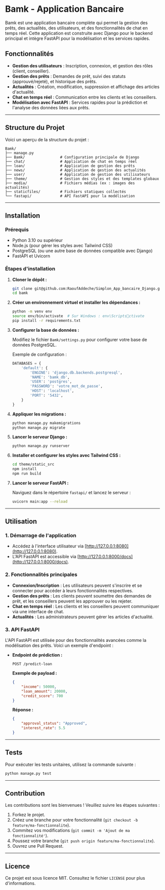 # Bamk - Application Bancaire

Bamk est une application bancaire complète qui permet la gestion des prêts, des actualités, des utilisateurs, et des fonctionnalités de chat en temps réel. Cette application est construite avec Django pour le backend principal et intègre FastAPI pour la modélisation et les services rapides.

## Fonctionnalités

- **Gestion des utilisateurs** : Inscription, connexion, et gestion des rôles (client, conseiller).
- **Gestion des prêts** : Demandes de prêt, suivi des statuts (approuvé/rejeté), et historique des prêts.
- **Actualités** : Création, modification, suppression et affichage des articles d'actualité.
- **Chat en temps réel** : Communication entre les clients et les conseillers.
- **Modélisation avec FastAPI** : Services rapides pour la prédiction et l'analyse des données liées aux prêts.

---

## Structure du Projet

Voici un aperçu de la structure du projet :

```
Bamk/
├── manage.py
├── Bamk/                # Configuration principale de Django
├── chat/                # Application de chat en temps réel
├── loan/                # Application de gestion des prêts
├── news/                # Application de gestion des actualités
├── user/                # Application de gestion des utilisateurs
├── theme/               # Gestion des styles et des templates globaux
├── media/               # Fichiers médias (ex : images des actualités)
├── staticfiles/         # Fichiers statiques collectés
└── fastapi/             # API FastAPI pour la modélisation
```

---

## Installation

### Prérequis

- Python 3.10 ou supérieur
- Node.js (pour gérer les styles avec Tailwind CSS)
- PostgreSQL (ou une autre base de données compatible avec Django)
- FastAPI et Uvicorn

### Étapes d'installation

1. **Cloner le dépôt :**

   ```bash
   git clone git@github.com:RaoufAddeche/Simplon_App_bancaire_Django.git
   cd bamk
   ```

2. **Créer un environnement virtuel et installer les dépendances :**

   ```bash
   python -m venv env
   source env/bin/activate  # Sur Windows : env\Scriptsctivate
   pip install -r requirements.txt
   ```

3. **Configurer la base de données :**

   Modifiez le fichier `Bamk/settings.py` pour configurer votre base de données PostgreSQL.

   Exemple de configuration :

   ```python
   DATABASES = {
       'default': {
           'ENGINE': 'django.db.backends.postgresql',
           'NAME': 'bamk_db',
           'USER': 'postgres',
           'PASSWORD': 'votre_mot_de_passe',
           'HOST': 'localhost',
           'PORT': '5432',
       }
   }
   ```

4. **Appliquer les migrations :**

   ```bash
   python manage.py makemigrations
   python manage.py migrate
   ```

5. **Lancer le serveur Django :**

   ```bash
   python manage.py runserver
   ```

6. **Installer et configurer les styles avec Tailwind CSS :**

   ```bash
   cd theme/static_src
   npm install
   npm run build
   ```

7. **Lancer le serveur FastAPI :**

   Naviguez dans le répertoire `fastapi/` et lancez le serveur :

   ```bash
   uvicorn main:app --reload
   ```

---

## Utilisation

### 1. **Démarrage de l'application**

- Accédez à l'interface utilisateur via [http://127.0.0.1:8080](http://127.0.0.1:8080).
- L'API FastAPI est accessible via [http://127.0.0.1:8000/docs](http://127.0.0.1:8000/docs).

### 2. **Fonctionnalités principales**

- **Connexion/Inscription** : Les utilisateurs peuvent s'inscrire et se connecter pour accéder à leurs fonctionnalités respectives.
- **Gestion des prêts** : Les clients peuvent soumettre des demandes de prêt, et les conseillers peuvent les approuver ou les rejeter.
- **Chat en temps réel** : Les clients et les conseillers peuvent communiquer via une interface de chat.
- **Actualités** : Les administrateurs peuvent gérer les articles d'actualité.

### 3. **API FastAPI**

L'API FastAPI est utilisée pour des fonctionnalités avancées comme la modélisation des prêts. Voici un exemple d'endpoint :

- **Endpoint de prédiction :**

  ```http
  POST /predict-loan
  ```

  **Exemple de payload :**

  ```json
  {
      "income": 50000,
      "loan_amount": 20000,
      "credit_score": 700
  }
  ```

  **Réponse :**

  ```json
  {
      "approval_status": "Approved",
      "interest_rate": 5.5
  }
  ```

---

## Tests

Pour exécuter les tests unitaires, utilisez la commande suivante :

```bash
python manage.py test
```

---

## Contribution

Les contributions sont les bienvenues ! Veuillez suivre les étapes suivantes :

1. Forkez le projet.
2. Créez une branche pour votre fonctionnalité (`git checkout -b feature/ma-fonctionnalite`).
3. Commitez vos modifications (`git commit -m 'Ajout de ma fonctionnalité'`).
4. Poussez votre branche (`git push origin feature/ma-fonctionnalite`).
5. Ouvrez une Pull Request.

---

## Licence

Ce projet est sous licence MIT. Consultez le fichier `LICENSE` pour plus d'informations.
